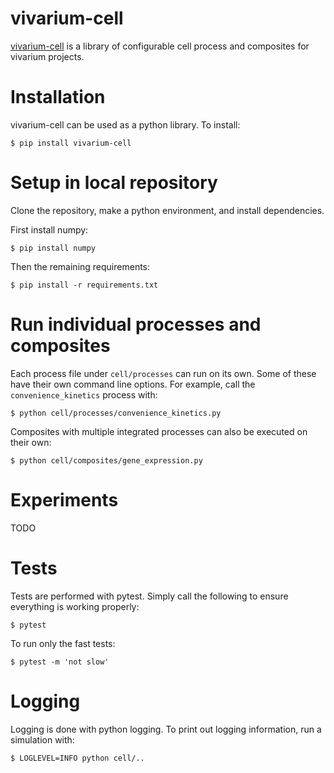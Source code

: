# vivarium-cell
[vivarium-cell](https://github.com/vivarium-collective/vivarium-cell) is a library of configurable
 cell process and composites for vivarium projects.

# Installation
vivarium-cell can be used as a python library. To install:
```
$ pip install vivarium-cell
```

# Setup in local repository
Clone the repository, make a python environment, and install dependencies. 

First install numpy:
```
$ pip install numpy
```

Then the remaining requirements:
```
$ pip install -r requirements.txt
```

# Run individual processes and composites
Each process file under `cell/processes` can run on its own. Some of these have their own command line options.
For example, call the `convenience_kinetics` process with:
```
$ python cell/processes/convenience_kinetics.py
```

Composites with multiple integrated processes can also be executed on their own:
```
$ python cell/composites/gene_expression.py
```

# Experiments
TODO

# Tests
Tests are performed with pytest. Simply call the following to ensure everything is working properly:
```
$ pytest
```

To run only the fast tests:
```
$ pytest -m 'not slow'
```

# Logging
Logging is done with python logging. To print out logging information, run a simulation with:
```
$ LOGLEVEL=INFO python cell/..
```